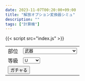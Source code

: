 ```yaml
---
date: 2023-11-07T00:20:00+09:00
title: "解放オプション変換器シミュ"
description: ""
tags: ["計算機"]
---
```


<script defer src="https://cdn.jsdelivr.net/gh/rsvzuiun/form-storage/dist/index.umd.js"></script>
{{< script src="index.js" >}}

<form action="javascript:void(0);">
<table>
  <tr>
    <td>部位</td>
    <td>
      <select id="type" name="type" class="in">
        <option>武器</option>
        <option>武器(笛)</option>
        <option>ネックレス</option>
        <option>ヘルメット</option>
        <option>冠</option>
        <option>イヤリング、マント</option>
        <option>ベルト</option>
        <option>共用鎧</option>
        <option>専用鎧</option>
        <option>グローブ、ブレスレット</option>
        <option>ブーツ</option>
      </select>
    </td>
  </tr>
  <tr>
    <td>等級</td>
    <td>
        <select id="rank" name="rank" class="in">
          <option>U</option>
          <option>DXU</option>
          <option>UMU</option>
        </select>
    </td>
  </tr>
  <tr>
    <td colspan="2"><input type="button" id="gacha" value="ガチャる"></td>
  </tr>
</table>
</form>

<pre id="out"></pre>
